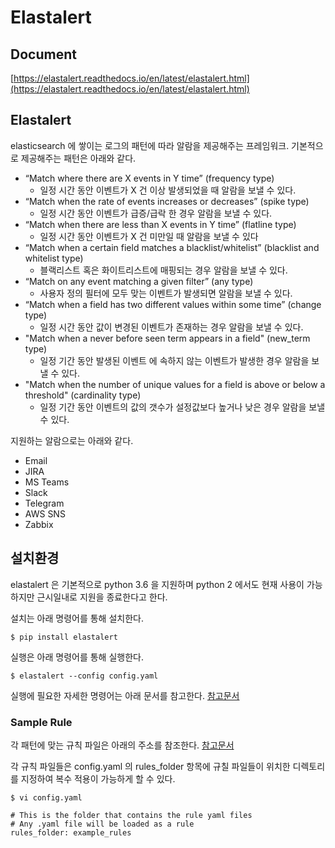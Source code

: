 # Elastalert

## Document
[https://elastalert.readthedocs.io/en/latest/elastalert.html](https://elastalert.readthedocs.io/en/latest/elastalert.html)

## Elastalert
elasticsearch 에 쌓이는 로그의 패턴에 따라 알람을 제공해주는 프레임워크.
기본적으로 제공해주는 패턴은 아래와 같다.

* “Match where there are X events in Y time” (frequency type)
    + 일정 시간 동안 이벤트가 X 건 이상 발생되었을 때 알람을 보낼 수 있다.
* “Match when the rate of events increases or decreases” (spike type)
    + 일정 시간 동안 이벤트가 급증/급락 한 경우 알람을 보낼 수 있다.
* “Match when there are less than X events in Y time” (flatline type)
    + 일정 시간 동안 이벤트가 X 건 미만일 때 알람을 보낼 수 있다
* “Match when a certain field matches a blacklist/whitelist” (blacklist and whitelist type)
    + 블랙리스트 혹은 화이트리스트에 매핑되는 경우 알람을 보낼 수 있다.
* “Match on any event matching a given filter” (any type)
    + 사용자 정의 필터에 모두 맞는 이벤트가 발생되면 알람을 보낼 수 있다.
* “Match when a field has two different values within some time” (change type)
    + 일정 시간 동안 값이 변경된 이벤트가 존재하는 경우 알람을 보낼 수 있다.
* "Match when a never before seen term appears in a field" (new_term type)
    + 일정 기간 동안 발생된 이벤트 에 속하지 않는 이벤트가 발생한 경우 알람을 보낼 수 있다.
* "Match when the number of unique values for a field is above or below a threshold" (cardinality type)
    + 일정 기간 동안 이벤트의 값의 갯수가 설정값보다 높거나 낮은 경우 알람을 보낼 수 있다.

지원하는 알람으로는 아래와 같다.

* Email
* JIRA
* MS Teams
* Slack
* Telegram
* AWS SNS
* Zabbix

## 설치환경
elastalert 은 기본적으로 python 3.6 을 지원하며 python 2 에서도 현재 사용이 가능하지만 근시일내로 지원을 종료한다고 한다.

설치는 아래 명령어를 통해 설치한다.
```
$ pip install elastalert
```

실행은 아래 명령어를 통해 실행한다.
```
$ elastalert --config config.yaml
```

실행에 필요한 자세한 명령어는 아래 문서를 참고한다.
[참고문서](https://elastalert.readthedocs.io/en/latest/elastalert.html#running-elastalert)

### Sample Rule
각 패턴에 맞는 규칙 파일은 아래의 주소를 참조한다.
[참고문서](https://github.com/Yelp/elastalert/tree/master/example_rules)

각 규칙 파일들은 config.yaml 의 rules_folder 항목에 규칠 파일들이 위치한 디렉토리를 지정하여 복수 적용이 가능하게 할 수 있다.
```
$ vi config.yaml

# This is the folder that contains the rule yaml files
# Any .yaml file will be loaded as a rule
rules_folder: example_rules
```
